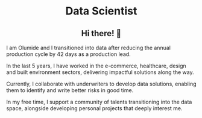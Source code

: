 
<!--
**olumideodetunde/olumideodetunde** is a ✨ _special_ ✨ repository because its `README.md` (this file) appears on your GitHub profile.

Here are some ideas to get you started:

- 🔭 I’m currently working on ...
- 🌱 I’m currently learning ...
- 👯 I’m looking to collaborate on ...
- 🤔 I’m looking for help with ...
- 💬 Ask me about ...
- 📫 How to reach me: ...
- 😄 Pronouns: ...
- ⚡ Fun fact: ...
-->

<div align="center">
<h1>Data Scientist</h1>
<h2>Hi there! 👋</h2>
</div>

I am Olumide and I transitioned into data after reducing the annual production cycle by 42 days as a production lead.

In the last 5 years, I have worked in the e-commerce, healthcare, design and built environment sectors, delivering impactful solutions along the way.

Currently, I collaborate with underwriters to develop data solutions, enabling them to identify and write better risks in good time.

In my free time, I support a community of talents transitioning into the data space, alongside developing personal projects that deeply interest me. 


